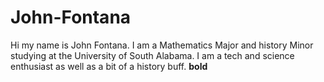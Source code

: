 # John-Fontana
Hi my name is John Fontana. I am a Mathematics Major and history Minor studying at the University of South Alabama. I am a tech and science enthusiast as well as a bit of a history buff.
**bold**
